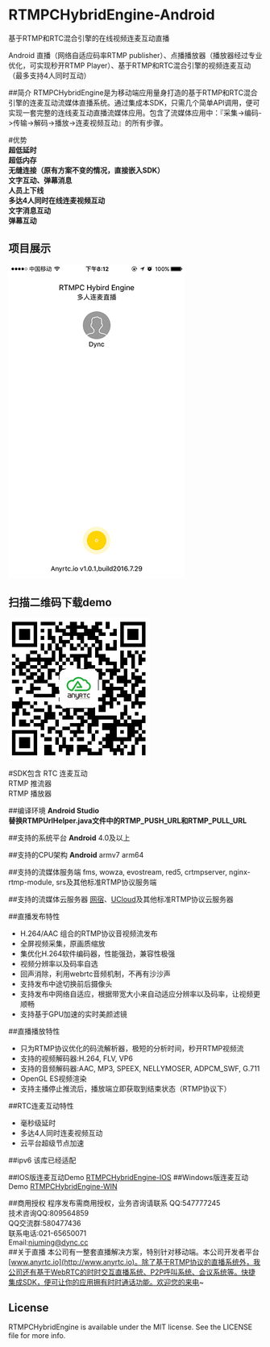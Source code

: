 # RTMPCHybridEngine-Android
基于RTMP和RTC混合引擎的在线视频连麦互动直播


Android 直播（网络自适应码率RTMP publisher）、点播播放器（播放器经过专业优化，可实现秒开RTMP Player）、基于RTMP和RTC混合引擎的视频连麦互动（最多支持4人同时互动）


##简介
RTMPCHybridEngine是为移动端应用量身打造的基于RTMP和RTC混合引擎的连麦互动流媒体直播系统。通过集成本SDK，只需几个简单API调用，便可实现一套完整的连线麦互动直播流媒体应用。包含了流媒体应用中：『采集->编码->传输->解码->播放->连麦视频互动』的所有步骤。</br>

#优势</br>
**超低延时**</br>
**超低内存**</br>
**无缝连接（原有方案不变的情况，直接嵌入SDK）**</br>
**文字互动、弹幕消息**</br>
**人员上下线**</br>
**多达4人同时在线连麦视频互动**</br>
**文字消息互动**</br>
**弹幕互动**</br>

## 项目展示

![living](living.gif)
## 扫描二维码下载demo
![scan](scan.png)

#SDK包含
RTC 连麦互动</br>
RTMP 推流器</br>
RTMP 播放器</br>

##编译环境
**Android Studio**</br>
**替换RTMPUrlHelper.java文件中的RTMP_PUSH_URL和RTMP_PULL_URL**

##支持的系统平台
**Android** 4.0及以上

##支持的CPU架构
**Android** armv7 arm64  

##支持的流媒体服务端
fms, wowza, evostream, red5, crtmpserver, nginx-rtmp-module, srs及其他标准RTMP协议服务端

##支持的流媒体云服务器
[网宿](http://www.wangsucloud.com/)、[UCloud](https://www.ucloud.cn/)及其他标准RTMP协议云服务器

##直播发布特性
* H.264/AAC 组合的RTMP协议音视频流发布
* 全屏视频采集，原画质缩放
* 集优化H.264软件编码器，性能强劲，兼容性极强
* 视频分辨率以及码率自选
* 回声消除，利用webrtc音频机制，不再有沙沙声
* 支持发布中途切换前后摄像头
* 支持发布中网络自适应，根据带宽大小来自动适应分辨率以及码率，让视频更顺畅
* 支持基于GPU加速的实时美颜滤镜


##直播播放特性
* 只为RTMP协议优化的码流解析器，极短的分析时间，秒开RTMP视频流
* 支持的视频解码器:H.264, FLV, VP6
* 支持的音频解码器:AAC, MP3, SPEEX, NELLYMOSER, ADPCM_SWF, G.711
* OpenGL ES视频渲染
* 支持主播停止推流后，播放端立即获取到结束状态（RTMP协议下）

##RTC连麦互动特性
* 毫秒级延时
* 多达4人同时连麦视频互动
* 云平台超级节点加速

##ipv6
该库已经适配

##IOS版连麦互动Demo
[RTMPCHybridEngine-IOS](https://github.com/AnyRTC/RTMPCHybirdEngine-IOS)
##Windows版连麦互动Demo
[RTMPCHybridEngine-WIN](https://github.com/AnyRTC/RTMPCHybirdEngine-WIN)

##商用授权
程序发布需商用授权，业务咨询请联系
QQ:547777245 </br>
技术咨询QQ:809564859</br>
QQ交流群:580477436</br>
联系电话:021-65650071</br>
Email:niuming@dync.cc</br>
##关于直播
本公司有一整套直播解决方案，特别针对移动端。本公司开发者平台[www.anyrtc.io](http://www.anyrtc.io)。除了基于RTMP协议的直播系统外，我公司还有基于WebRTC的时时交互直播系统、P2P呼叫系统、会议系统等。快捷集成SDK，便可让你的应用拥有时时通话功能。欢迎您的来电~
## License

RTMPCHybridEngine is available under the MIT license. See the LICENSE file for more info.
